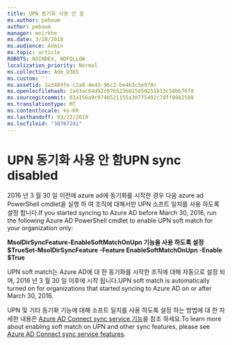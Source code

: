 ```yaml
---
title: UPN 동기화 사용 안 함
ms.author: pebaum
author: pebaum
manager: mnirkhe
ms.date: 3/20/2018
ms.audience: Admin
ms.topic: article
ROBOTS: NOINDEX, NOFOLLOW
localization_priority: Normal
ms.collection: Adm_O365
ms.custom: ''
ms.assetid: 2a3489fe-c2a8-4e43-96c2-be4b3c5e978c
ms.openlocfilehash: 2a03ac64d92c07b523b015850251b33c58bb76f8
ms.sourcegitcommit: 03a156a9c9740521155a30775492c7dff0982588
ms.translationtype: MT
ms.contentlocale: ko-KR
ms.lasthandoff: 03/22/2019
ms.locfileid: "30767241"
---
```

# <a name="upn-sync-disabled"></a><span data-ttu-id="0b55d-102">UPN 동기화 사용 안 함</span><span class="sxs-lookup"><span data-stu-id="0b55d-102">UPN sync disabled</span></span>

<span data-ttu-id="0b55d-103">2016 년 3 월 30 일 이전에 azure ad에 동기화를 시작한 경우 다음 azure ad PowerShell cmdlet을 실행 하 여 조직에 대해서만 UPN 소프트 일치를 사용 하도록 설정 합니다.</span><span class="sxs-lookup"><span data-stu-id="0b55d-103">If you started syncing to Azure AD before March 30, 2016, run the following Azure AD PowerShell cmdlet to enable UPN soft match for your organization only:</span></span>
  
 <span data-ttu-id="0b55d-104">**MsolDirSyncFeature-EnableSoftMatchOnUpn 기능을 사용 하도록 설정 $True**</span><span class="sxs-lookup"><span data-stu-id="0b55d-104">**Set-MsolDirSyncFeature -Feature EnableSoftMatchOnUpn -Enable $True**</span></span>
  
<span data-ttu-id="0b55d-105">UPN soft match는 Azure AD에 대 한 동기화를 시작한 조직에 대해 자동으로 설정 되며, 2016 년 3 월 30 일 이후에 시작 됩니다.</span><span class="sxs-lookup"><span data-stu-id="0b55d-105">UPN soft match is automatically turned on for organizations that started syncing to Azure AD on or after March 30, 2016.</span></span>
  
<span data-ttu-id="0b55d-106">UPN 및 기타 동기화 기능에 대해 소프트 일치를 사용 하도록 설정 하는 방법에 대 한 자세한 내용은 [Azure AD Connect sync service 기능](https://docs.microsoft.com/azure/active-directory/connect/active-directory-aadconnectsyncservice-features)을 참조 하세요.</span><span class="sxs-lookup"><span data-stu-id="0b55d-106">To learn more about enabling soft match on UPN and other sync features, please see [Azure AD Connect sync service features](https://docs.microsoft.com/azure/active-directory/connect/active-directory-aadconnectsyncservice-features).</span></span>
  

